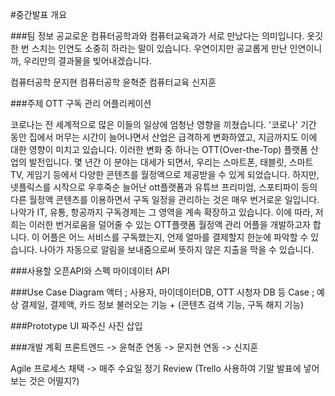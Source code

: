 #중간발표 개요

###팀 정보
공교로운
컴퓨터공학과와 컴퓨터교육과가 서로 만났다는 의미입니다. 
옷깃 한 번 스치는 인연도 소중히 하라는 말이 있습니다. 우연이지만 공교롭게 만난 인연이니까, 우리만의 결과물을 빚어내겠습니다.

컴퓨터공학 문지현
컴퓨터공학 윤혁준
컴퓨터교육 신지훈

###주제
OTT 구독 관리 어플리케이션

코로나는 전 세계적으로 많은 이들의 일상에 엄청난 영향을 끼쳤습니다. '코로나' 기간 동안 집에서 머무는 시간이 늘어나면서 산업은 급격하게 변화하였고, 지금까지도 이에 대한 영향이 미치고 있습니다. 
이러한 변화 중 하나는 OTT(Over-the-Top) 플랫폼 산업의 발전입니다. 몇 년간 이 분야는 대세가 되면서, 우리는 스마트폰, 태블릿, 스마트TV, 게임기 등에서 다양한 콘텐츠를 월정액으로 제공받을 수 있게 되었습니다. 
하지만, 넷플릭스를 시작으로 우후죽순 늘어난 ott플랫폼과 유튜브 프리미엄, 스포티파이 등의 다른 월정액 콘텐츠를 이용하면서 구독 일정을 관리하는 것은 매우 번거로운 일입니다. 
나악가 IT, 유통, 항공까지 구독경제는 그 영역을 계속 확장하고 있습니다. 이에 따라, 저희는 이러한 번거로움을 덜어줄 수 있는 OTT플랫폼 월정액 관리 어플을 개발하고자 합니다. 
이 어플은 어느 서비스를 구독했는지, 언제 얼마를 결제할지 한눈에 파악할 수 있습니다. 나아가 자동으로 알림을 보내줌으로써 뜻하지 않은 지출을 막을 수 있습니다.

###사용할 오픈API와 스펙
마이데이터 API

###Use Case Diagram
액터 ; 사용자, 마이데이터DB, OTT 시청자 DB 등
Case ; 예상 결제일, 결제액, 카드 정보 불러오는 기능 + (콘텐츠 검색 기능, 구독 해지 기능)

###Prototype
UI 짜주신 사진 삽입

###개발 계획
프론트엔드 -> 윤혁준
연동 -> 문지현
연동 -> 신지훈

Agile 프로세스 채택 -> 매주 수요일 정기 Review
(Trello 사용하여 기말 발표에 넣어 보는 것은 어떨지?)

